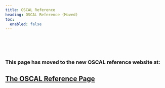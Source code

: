 ```yaml
---
title: OSCAL Reference
heading: OSCAL Reference (Moved)
toc:
  enabled: false
---
```


<br/><br/><br/>

### This page has moved to the new OSCAL reference website at: 

## [The OSCAL Reference Page](https://pages.nist.gov/OSCAL-Reference/)

<br/><br/><br/>